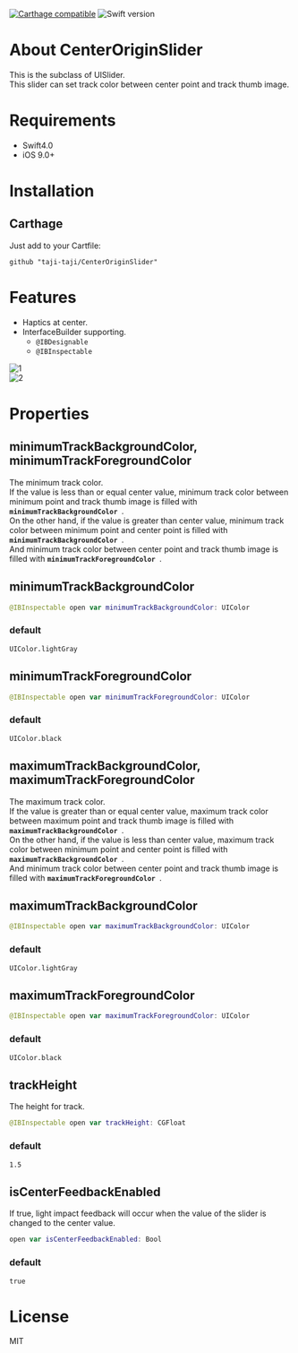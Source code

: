 [![Carthage compatible](https://img.shields.io/badge/Carthage-compatible-4BC51D.svg?style=flat)](#carthage)
![Swift version](https://img.shields.io/badge/swift-4.0-orange.svg)

# About CenterOriginSlider

This is the subclass of UISlider.  
This slider can set track color between center point and track thumb image.

# Requirements

- Swift4.0
- iOS 9.0+

# Installation

## Carthage

Just add to your Cartfile:

```
github "taji-taji/CenterOriginSlider"
```

# Features

- Haptics at center.
- InterfaceBuilder supporting.
  - `@IBDesignable`
  - `@IBInspectable`

![1](https://raw.githubusercontent.com/taji-taji/CenterOriginSlider/master/Resources/images/1.png "1")  
![2](https://raw.githubusercontent.com/taji-taji/CenterOriginSlider/master/Resources/images/2.png "2")

# Properties

## minimumTrackBackgroundColor, minimumTrackForegroundColor

The minimum track color.  
If the value is less than or equal center value, minimum track color between minimum point and track thumb image is filled with **`minimumTrackBackgroundColor `**.  
On the other hand, if the value is greater than center value, minimum track color between minimum point and center point is filled with **`minimumTrackBackgroundColor `**.  
And minimum track color between center point and track thumb image is filled with **`minimumTrackForegroundColor `**.

## minimumTrackBackgroundColor

```swift
@IBInspectable open var minimumTrackBackgroundColor: UIColor
```

### default

`UIColor.lightGray`

## minimumTrackForegroundColor

```swift
@IBInspectable open var minimumTrackForegroundColor: UIColor
```

### default

`UIColor.black`


## maximumTrackBackgroundColor, maximumTrackForegroundColor

The maximum track color.  
If the value is greater than or equal center value, maximum track color between maximum point and track thumb image is filled with **`maximumTrackBackgroundColor `**.  
On the other hand, if the value is less than center value, maximum track color between minimum point and center point is filled with **`maximumTrackBackgroundColor `**.  
And minimum track color between center point and track thumb image is filled with **`maximumTrackForegroundColor `**.

## maximumTrackBackgroundColor

```swift
@IBInspectable open var maximumTrackBackgroundColor: UIColor
```

### default

`UIColor.lightGray`

## maximumTrackForegroundColor

```swift
@IBInspectable open var maximumTrackForegroundColor: UIColor
```

### default

`UIColor.black`

## trackHeight

The height for track.

```swift
@IBInspectable open var trackHeight: CGFloat
```

### default

`1.5`

## isCenterFeedbackEnabled

If true, light impact feedback will occur when the value of the slider is changed to the center value.


```swift
open var isCenterFeedbackEnabled: Bool
```

### default

`true`

# License
MIT